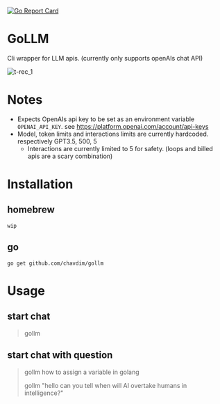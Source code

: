 [![Go Report Card](https://goreportcard.com/badge/github.com/chavdim/gollm)](https://goreportcard.com/report/github.com/chavdim/gollm)

# GoLLM
Cli wrapper for LLM apis. (currently only supports openAIs chat API) 

![t-rec_1](https://github.com/chavdim/gollm/assets/19467395/bd3032ad-396c-4df2-988d-e665a214ee88)

# Notes
- Expects OpenAIs api key to be set as an environment variable `OPENAI_API_KEY`. see https://platform.openai.com/account/api-keys
- Model, token limits and interactions limits are currently hardcoded. respectively GPT3.5, 500, 5
  - Interactions are currently limited to 5 for safety. (loops and billed apis are a scary combination)

# Installation
## homebrew
```
wip   
```
## go
```
go get github.com/chavdim/gollm
```
# Usage
## start chat
>gollm 
## start chat with question
>gollm how to assign a variable in golang
> 
>gollm "hello can you tell when will AI overtake humans in intelligence?"
